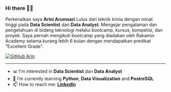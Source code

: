 ### Hi there 👋👒

Perkenalkan saya **Arini Arumsari** Lulus dari teknik kimia dengan minat tinggi pada **Data Scientist** dan **Data Analyst**. Mengejar pengalaman dan pengetahuan di bidang teknologi melalui bootcamp, kursus, kompetisi, dan proyek. Saya pernah mengikuti bootcamp yang diadakan oleh Rakamin Academy selama kurang lebih 6 bulan dengan mendapatkan predikat "Excellent Grade".

[![GitHub Arin](https://img.shields.io/github/followers/ariniamsr?label=follow&style=social)](https://github.com/ariniamsr)

---

- 📊 I'm interested in  **Data Scientist** dan **Data Analyst**
- 🌱 I’m currently learning **Python**, **Data Visualization** and **PostreSQL**
- 📫 How to reach me:
  **[LinkedIn](https://www.linkedin.com/in/ariniarumsari/)**
